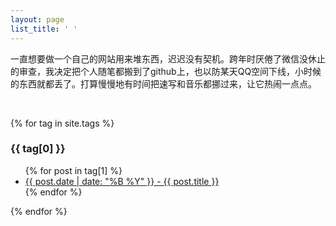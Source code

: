 ```yaml
---
layout: page
list_title: ' '
---
```


一直想要做一个自己的网站用来堆东西，迟迟没有契机。跨年时厌倦了微信没休止的审查，我决定把个人随笔都搬到了github上，也以防某天QQ空间下线，小时候的东西就都丢了。打算慢慢地有时间把速写和音乐都挪过来，让它热闹一点点。

<br />

{% for tag in site.tags %}
  <h3>{{ tag[0] }}</h3>
  <ul>
    {% for post in tag[1] %}
      <li><a href="{{ post.url }}">{{ post.date | date: "%B %Y" }} - {{ post.title }}</a></li>
    {% endfor %}
  </ul>
{% endfor %}